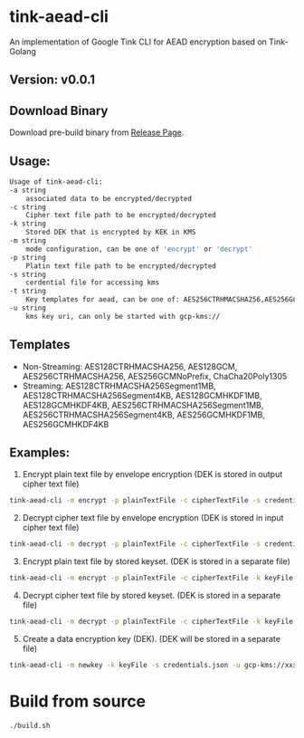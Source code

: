 # tink-aead-cli
An implementation of Google Tink CLI for AEAD encryption based on Tink-Golang

## Version: v0.0.1

## Download Binary

Download pre-build binary from [Release Page](https://github.com/IguteChung/tink-aead-cli/releases).

## Usage:

```sh
Usage of tink-aead-cli:
-a string
    associated data to be encrypted/decrypted
-c string
    Cipher text file path to be encrypted/decrypted
-k string
    Stored DEK that is encrypted by KEK in KMS
-m string
    mode configuration, can be one of 'encrypt' or 'decrypt'
-p string
    Platin text file path to be encrypted/decrypted
-s string
    cerdential file for accessing kms
-t string
    Key templates for aead, can be one of: AES256CTRHMACSHA256,AES256GCMNoPrefix,ChaCha20Poly1305,AES128CTRHMACSHA256,AES128GCM (default "AES128GCM")
-u string
    kms key uri, can only be started with gcp-kms://
```

## Templates
- Non-Streaming: AES128CTRHMACSHA256, AES128GCM, AES256CTRHMACSHA256, AES256GCMNoPrefix, ChaCha20Poly1305
- Streaming: AES128CTRHMACSHA256Segment1MB, AES128CTRHMACSHA256Segment4KB, AES128GCMHKDF1MB, AES128GCMHKDF4KB, AES256CTRHMACSHA256Segment1MB, AES256CTRHMACSHA256Segment4KB, AES256GCMHKDF1MB, AES256GCMHKDF4KB

## Examples:

1. Encrypt plain text file by envelope encryption (DEK is stored in output cipher text file)
```sh
tink-aead-cli -m encrypt -p plainTextFile -c cipherTextFile -s credentials.json -u gcp-kms://xxx
```

2. Decrypt cipher text file by envelope encryption (DEK is stored in input cipher text file)
```sh
tink-aead-cli -m decrypt -p plainTextFile -c cipherTextFile -s credentials.json -u gcp-kms://xxx
```

3. Encrypt plain text file by stored keyset. (DEK is stored in a separate file)
```sh
tink-aead-cli -m encrypt -p plainTextFile -c cipherTextFile -k keyFile -s credentials.json -u gcp-kms://xxx
```

4. Decrypt cipher text file by stored keyset. (DEK is stored in a separate file)
```sh
tink-aead-cli -m decrypt -p plainTextFile -c cipherTextFile -k keyFile -s credentials.json -u gcp-kms://xxx
```

5. Create a data encryption key (DEK). (DEK will be stored in a separate file)
```sh
tink-aead-cli -m newkey -k keyFile -s credentials.json -u gcp-kms://xxx
```

# Build from source

```sh
./build.sh
```
